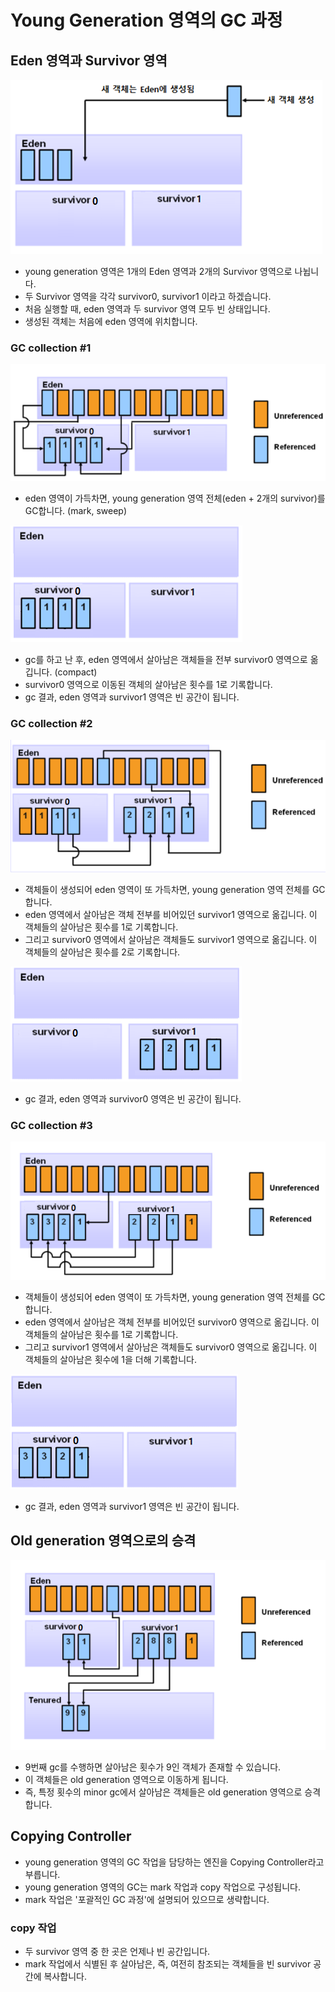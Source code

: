 # Young Generation 영역의 GC 과정

## Eden 영역과 Survivor 영역
![before_gc](../img/gc/before_gc.png)
* young generation 영역은 1개의 Eden 영역과 2개의 Survivor 영역으로 나뉩니다.
* 두 Survivor 영역을 각각 survivor0, survivor1 이라고 하겠습니다.
* 처음 실행할 때, eden 영역과 두 survivor 영역 모두 빈 상태입니다.
* 생성된 객체는 처음에 eden 영역에 위치합니다.

### GC collection #1
![gc#1](../img/gc/gc%231.png)
* eden 영역이 가득차면, young generation 영역 전체(eden + 2개의 survivor)를 GC합니다. (mark, sweep)

![gc#1end](../img/gc/gc%231end.png)
* gc를 하고 난 후, eden 영역에서 살아남은 객체들을 전부 survivor0 영역으로 옮깁니다. (compact)
* survivor0 영역으로 이동된 객체의 살아남은 횟수를 1로 기록합니다.
* gc 결과, eden 영역과 survivor1 영역은 빈 공간이 됩니다. 

### GC collection #2
![gc#2](../img/gc/gc%232.png)
* 객체들이 생성되어 eden 영역이 또 가득차면, young generation 영역 전체를 GC합니다.
* eden 영역에서 살아남은 객체 전부를 비어있던 survivor1 영역으로 옮깁니다. 이 객체들의 살아남은 횟수를 1로 기록합니다.
* 그리고 survivor0 영역에서 살아남은 객체들도 survivor1 영역으로 옮깁니다. 이 객체들의 살아남은 횟수를 2로 기록합니다.

![gc#2end](../img/gc/gc%232end.png)
* gc 결과, eden 영역과 survivor0 영역은 빈 공간이 됩니다.

### GC collection #3
![gc#3](../img/gc/gc%233.png)
* 객체들이 생성되어 eden 영역이 또 가득차면, young generation 영역 전체를 GC합니다.
* eden 영역에서 살아남은 객체 전부를 비어있던 survivor0 영역으로 옮깁니다. 이 객체들의 살아남은 횟수를 1로 기록합니다.
* 그리고 survivor1 영역에서 살아남은 객체들도 survivor0 영역으로 옮깁니다. 이 객체들의 살아남은 횟수에 1을 더해 기록합니다.

![gc#3end](../img/gc/gc%233end.png)
* gc 결과, eden 영역과 survivor1 영역은 빈 공간이 됩니다.

## Old generation 영역으로의 승격
![old_generation](../img/gc/old_generation.png)
* 9번째 gc를 수행하면 살아남은 횟수가 9인 객체가 존재할 수 있습니다.
* 이 객체들은 old generation 영역으로 이동하게 됩니다.
* 즉, 특정 횟수의 minor gc에서 살아남은 객체들은 old generation 영역으로 승격합니다.

## Copying Controller
* young generation 영역의 GC 작업을 담당하는 엔진을 Copying Controller라고 부릅니다.
* young generation 영역의 GC는 mark 작업과 copy 작업으로 구성됩니다.
* mark 작업은 '포괄적인 GC 과정'에 설명되어 있으므로 생략합니다.

### copy 작업
* 두 survivor 영역 중 한 곳은 언제나 빈 공간입니다.
* mark 작업에서 식별된 후 살아남은, 즉, 여전히 참조되는 객체들을 빈 survivor 공간에 복사합니다.
